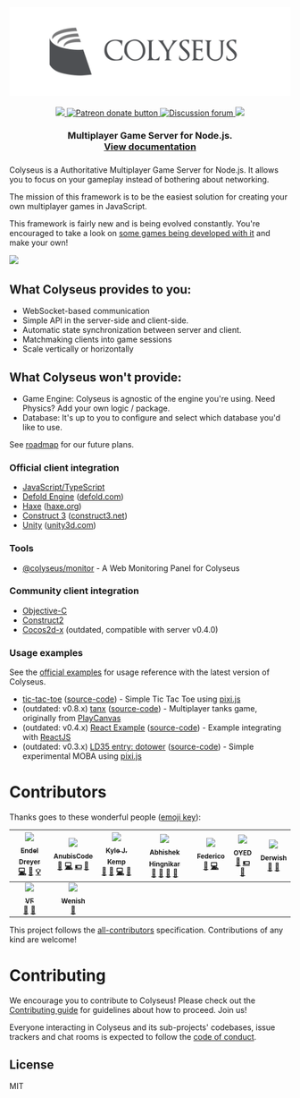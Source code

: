 <div align="center">
  <a href="https://github.com/gamestdio/colyseus">
    <img src="media/header.png?raw=true" />
  </a>
  <br>
  <br>
  <a href="https://npmjs.com/package/colyseus">
    <img src="https://img.shields.io/npm/dm/colyseus.svg">
  </a>
  <a href="https://patreon.com/endel" title="Donate to this project using Patreon">
    <img src="https://img.shields.io/badge/patreon-donate-yellow.svg" alt="Patreon donate button" />
  </a>
  <a href="http://discuss.colyseus.io" title="Discuss on Forum">
    <img src="https://img.shields.io/badge/discuss-on%20forum-brightgreen.svg?style=flat&colorB=b400ff" alt="Discussion forum" />
  </a>
  <a href="https://gitter.im/gamestdio/colyseus">
    <img src="https://badges.gitter.im/gamestdio/colyseus.svg">
  </a>
  <h3>
    Multiplayer Game Server for Node.js. <br /><a href="http://colyseus.io/docs/">View documentation</a>
  <h3>
</div>

Colyseus is a Authoritative Multiplayer Game Server for Node.js. It allows you
to focus on your gameplay instead of bothering about networking.

The mission of this framework is to be the easiest solution for creating your
own multiplayer games in JavaScript.

This framework is fairly new and is being evolved constantly. You're encouraged
to take a look on [some games being developed with
it](https://discuss.colyseus.io/category/5/showcase) and make your own!

<a href="https://www.patreon.com/bePatron?u=3301115"><img src="https://c5.patreon.com/external/logo/become_a_patron_button.png" /></a>

## What Colyseus provides to you:

- WebSocket-based communication
- Simple API in the server-side and client-side.
- Automatic state synchronization between server and client.
- Matchmaking clients into game sessions
- Scale vertically or horizontally

## What Colyseus won't provide:

- Game Engine: Colyseus is agnostic of the engine you're using. Need Physics? Add your own logic / package.
- Database: It's up to you to configure and select which database you'd like to use.

See [roadmap](http://colyseus.io/docs/roadmap/) for our future plans.

### Official client integration

- [JavaScript/TypeScript](https://github.com/gamestdio/colyseus.js)
- [Defold Engine](https://github.com/gamestdio/colyseus-defold) ([defold.com](https://www.defold.com/))
- [Haxe](https://github.com/gamestdio/colyseus-hx) ([haxe.org](https://haxe.org/))
- [Construct 3](https://github.com/gamestdio/colyseus-construct3) ([construct3.net](https://www.construct.net/))
- [Unity](https://github.com/gamestdio/colyseus-unity3d) ([unity3d.com](https://unity3d.com/))

### Tools

- [@colyseus/monitor](https://github.com/gamestdio/colyseus-monitor) - A Web Monitoring Panel for Colyseus

### Community client integration

- [Objective-C](https://github.com/swittk/Colyseus-ObjC)
- [Construct2](https://github.com/Keevle/Colyseus-for-C2)
- [Cocos2d-x](https://github.com/chunho32/colyseus-cocos2d-x) (outdated, compatible with server v0.4.0)

### Usage examples

See the [official examples](https://github.com/gamestdio/colyseus-examples) for
usage reference with the latest version of Colyseus.

- [tic-tac-toe](https://tictactoe-colyseus.herokuapp.com) ([source-code](https://github.com/endel/tic-tac-toe)) - Simple Tic Tac Toe using [pixi.js](https://github.com/pixijs/pixi.js)
- (outdated: v0.8.x) [tanx](https://playcanvas.com/project/367035/overview/tanxcolyseus) ([source-code](https://github.com/endel/tanx)) - Multiplayer tanks game, originally from [PlayCanvas](https://tanx.io/)
- (outdated: v0.4.x) [React Example](https://colyseus-react-example.herokuapp.com) ([source-code](https://github.com/endel/colyseus-react-example)) - Example integrating with [ReactJS](https://github.com/facebook/react)
- (outdated: v0.3.x) [LD35 entry: dotower](http://ludumdare.com/compo/ludum-dare-35/?action=preview&uid=50958) ([source-code](https://github.com/endel/LD35)) - Simple experimental MOBA using [pixi.js](https://github.com/pixijs/pixi.js)

# Contributors

Thanks goes to these wonderful people ([emoji key](https://github.com/kentcdodds/all-contributors#emoji-key)):

<!-- ALL-CONTRIBUTORS-LIST:START - Do not remove or modify this section -->
<!-- prettier-ignore -->
| [<img src="https://avatars3.githubusercontent.com/u/130494?v=4" width="100px;"/><br /><sub><b>Endel Dreyer</b></sub>](https://twitter.com/endel)<br />[💻](https://github.com/gamestdio/colyseus/commits?author=endel "Code") [📖](https://github.com/gamestdio/colyseus/commits?author=endel "Documentation") [💡](#example-endel "Examples") | [<img src="https://avatars2.githubusercontent.com/u/20824844?v=4" width="100px;"/><br /><sub><b>AnubisCode</b></sub>](https://github.com/AnubisCode)<br />[🐛](https://github.com/gamestdio/colyseus/issues?q=author%3AAnubisCode "Bug reports") [💻](https://github.com/gamestdio/colyseus/commits?author=AnubisCode "Code") [💵](#financial-AnubisCode "Financial") [🤔](#ideas-AnubisCode "Ideas, Planning, & Feedback") | [<img src="https://avatars0.githubusercontent.com/u/763609?v=4" width="100px;"/><br /><sub><b>Kyle J. Kemp</b></sub>](http://seiyria.com)<br />[💬](#question-seiyria "Answering Questions") [🐛](https://github.com/gamestdio/colyseus/issues?q=author%3Aseiyria "Bug reports") [💻](https://github.com/gamestdio/colyseus/commits?author=seiyria "Code") [🤔](#ideas-seiyria "Ideas, Planning, & Feedback") | [<img src="https://avatars1.githubusercontent.com/u/1041315?v=4" width="100px;"/><br /><sub><b>Abhishek Hingnikar</b></sub>](https://github.com/darkyen)<br />[💬](#question-darkyen "Answering Questions") [🐛](https://github.com/gamestdio/colyseus/issues?q=author%3Adarkyen "Bug reports") [🤔](#ideas-darkyen "Ideas, Planning, & Feedback") [👀](#review-darkyen "Reviewed Pull Requests") | [<img src="https://avatars2.githubusercontent.com/u/21344385?v=4" width="100px;"/><br /><sub><b>Federico</b></sub>](https://twitter.com/Federkun)<br />[🐛](https://github.com/gamestdio/colyseus/issues?q=author%3AFederkun "Bug reports") [💻](https://github.com/gamestdio/colyseus/commits?author=Federkun "Code") | [<img src="https://avatars0.githubusercontent.com/u/853683?v=4" width="100px;"/><br /><sub><b>OYED</b></sub>](https://oyed.io)<br />[🐛](https://github.com/gamestdio/colyseus/issues?q=author%3Aoyed "Bug reports") [💵](#financial-oyed "Financial") [🤔](#ideas-oyed "Ideas, Planning, & Feedback") | [<img src="https://avatars0.githubusercontent.com/u/13785893?v=4" width="100px;"/><br /><sub><b>Derwish</b></sub>](https://github.com/derwish-pro)<br />[🐛](https://github.com/gamestdio/colyseus/issues?q=author%3Aderwish-pro "Bug reports") [🔧](#tool-derwish-pro "Tools") |
| :---: | :---: | :---: | :---: | :---: | :---: | :---: |
| [<img src="https://avatars2.githubusercontent.com/u/2755221?v=4" width="100px;"/><br /><sub><b>VF</b></sub>](https://github.com/havingfunq)<br />[🐛](https://github.com/gamestdio/colyseus/issues?q=author%3Ahavingfunq "Bug reports") [🤔](#ideas-havingfunq "Ideas, Planning, & Feedback") | [<img src="https://avatars0.githubusercontent.com/u/18367963?v=4" width="100px;"/><br /><sub><b>Wenish</b></sub>](http://wenish.github.io/portfolio/)<br />[🐛](https://github.com/gamestdio/colyseus/issues?q=author%3AWenish "Bug reports") |
<!-- ALL-CONTRIBUTORS-LIST:END -->

This project follows the [all-contributors](https://github.com/kentcdodds/all-contributors) specification.
Contributions of any kind are welcome!

# Contributing

We encourage you to contribute to Colyseus! Please check out the [Contributing
guide](.github/CONTRIBUTING.md) for guidelines about how to proceed. Join us!

Everyone interacting in Colyseus and its sub-projects' codebases, issue trackers
and chat rooms is expected to follow the [code of conduct](CODE_OF_CONDUCT.md).

## License

MIT
